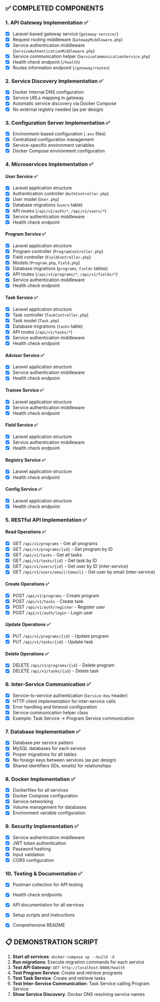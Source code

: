 
## ✅ **COMPLETED COMPONENTS**

### 1. **API Gateway Implementation** ✅
- [x] Laravel-based gateway service (`gateway-service/`)
- [x] Request routing middleware (`GatewayMiddleware.php`)
- [x] Service authentication middleware (`ServiceAuthenticationMiddleware.php`)
- [x] Service communication helper (`ServiceCommunicationService.php`)
- [x] Health check endpoint (`/health`)
- [x] Routes information endpoint (`/gateway/routes`)

### 2. **Service Discovery Implementation** ✅
- [x] Docker Internal DNS configuration
- [x] Service URLs mapping in gateway
- [x] Automatic service discovery via Docker Compose
- [x] No external registry needed (as per design)

### 3. **Configuration Server Implementation** ✅
- [x] Environment-based configuration (`.env` files)
- [x] Centralized configuration management
- [x] Service-specific environment variables
- [x] Docker Compose environment configuration

### 4. **Microservices Implementation** ✅

#### **User Service** ✅
- [x] Laravel application structure
- [x] Authentication controller (`AuthController.php`)
- [x] User model (`User.php`)
- [x] Database migrations (`users` table)
- [x] API routes (`/api/v1/auth/*`, `/api/v1/users/*`)
- [x] Service authentication middleware
- [x] Health check endpoint

#### **Program Service** ✅
- [x] Laravel application structure
- [x] Program controller (`ProgramController.php`)
- [x] Field controller (`FieldController.php`)
- [x] Models (`Program.php`, `Field.php`)
- [x] Database migrations (`programs`, `fields` tables)
- [x] API routes (`/api/v1/programs/*`, `/api/v1/fields/*`)
- [x] Service authentication middleware
- [x] Health check endpoint

#### **Task Service** ✅
- [x] Laravel application structure
- [x] Task controller (`TaskController.php`)
- [x] Task model (`Task.php`)
- [x] Database migrations (`tasks` table)
- [x] API routes (`/api/v1/tasks/*`)
- [x] Service authentication middleware
- [x] Health check endpoint

#### **Advisor Service** ✅
- [x] Laravel application structure
- [x] Service authentication middleware
- [x] Health check endpoint

#### **Trainee Service** ✅
- [x] Laravel application structure
- [x] Service authentication middleware
- [x] Health check endpoint

#### **Field Service** ✅
- [x] Laravel application structure
- [x] Service authentication middleware
- [x] Health check endpoint

#### **Registry Service** ✅
- [x] Laravel application structure
- [x] Health check endpoint

#### **Config Service** ✅
- [x] Laravel application structure
- [x] Health check endpoint

### 5. **RESTful API Implementation** ✅

#### **Read Operations** ✅
- [x] GET `/api/v1/programs` - Get all programs
- [x] GET `/api/v1/programs/{id}` - Get program by ID
- [x] GET `/api/v1/tasks` - Get all tasks
- [x] GET `/api/v1/tasks/{id}` - Get task by ID
- [x] GET `/api/v1/users/{id}` - Get user by ID (inter-service)
- [x] GET `/api/v1/users/email/{email}` - Get user by email (inter-service)

#### **Create Operations** ✅
- [x] POST `/api/v1/programs` - Create program
- [x] POST `/api/v1/tasks` - Create task
- [x] POST `/api/v1/auth/register` - Register user
- [x] POST `/api/v1/auth/login` - Login user

#### **Update Operations** ✅
- [x] PUT `/api/v1/programs/{id}` - Update program
- [x] PUT `/api/v1/tasks/{id}` - Update task

#### **Delete Operations** ✅
- [x] DELETE `/api/v1/programs/{id}` - Delete program
- [x] DELETE `/api/v1/tasks/{id}` - Delete task

### 6. **Inter-Service Communication** ✅
- [x] Service-to-service authentication (`Service-Key` header)
- [x] HTTP client implementation for inter-service calls
- [x] Error handling and timeout configuration
- [x] Service communication helper class
- [x] Example: Task Service → Program Service communication

### 7. **Database Implementation** ✅
- [x] Database per service pattern
- [x] MySQL databases for each service
- [x] Proper migrations for all tables
- [x] No foreign keys between services (as per design)
- [x] Shared identifiers (IDs, emails) for relationships

### 8. **Docker Implementation** ✅
- [x] Dockerfiles for all services
- [x] Docker Compose configuration
- [x] Service networking
- [x] Volume management for databases
- [x] Environment variable configuration

### 9. **Security Implementation** ✅
- [x] Service authentication middleware
- [x] JWT token authentication
- [x] Password hashing
- [x] Input validation
- [x] CORS configuration

### 10. **Testing & Documentation** ✅
- [x] Postman collection for API testing
- [x] Health check endpoints
- [x] API documentation for all services
- [x] Setup scripts and instructions
- [x] Comprehensive README


## 📋 **DEMONSTRATION SCRIPT**

1. **Start all services**: `docker-compose up --build -d`
2. **Run migrations**: Execute migration commands for each service
3. **Test API Gateway**: `GET http://localhost:8080/health`
4. **Test Program Service**: Create and retrieve programs
5. **Test Task Service**: Create and retrieve tasks
6. **Test Inter-Service Communication**: Task Service calling Program Service
7. **Show Service Discovery**: Docker DNS resolving service names
